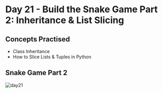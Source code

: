 # Day 21 - Build the Snake Game Part 2: Inheritance & List Slicing
## Concepts Practised
- Class Inheritance
- How to Slice Lists & Tuples in Python
## Snake Game Part 2
![day21](https://user-images.githubusercontent.com/79554351/189171273-8643e3e2-ed63-49ab-bda0-17dbc5de1fd0.gif)
